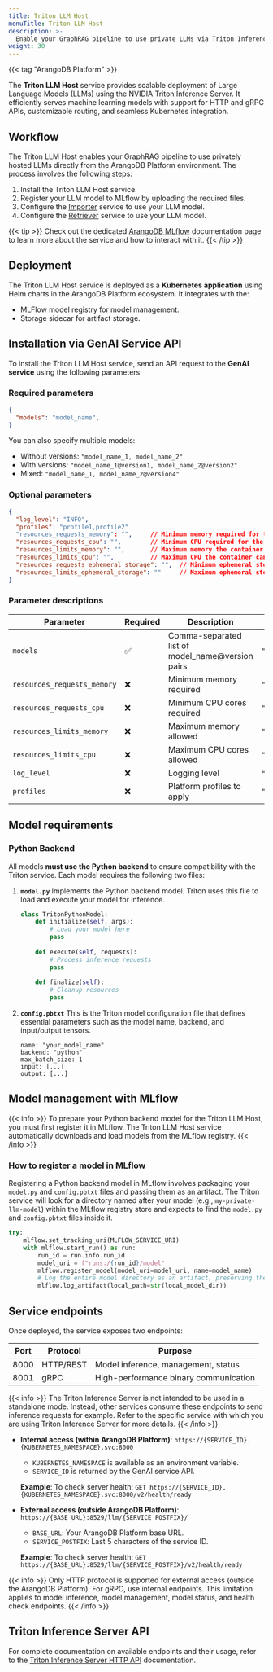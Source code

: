 ```yaml
---
title: Triton LLM Host
menuTitle: Triton LLM Host
description: >-
  Enable your GraphRAG pipeline to use private LLMs via Triton Inference Server 
weight: 30
---
```


{{< tag "ArangoDB Platform" >}}

The **Triton LLM Host** service provides scalable deployment of Large Language
Models (LLMs) using the NVIDIA Triton Inference Server. It efficiently serves
machine learning models with support for HTTP and gRPC APIs, customizable routing,
and seamless Kubernetes integration.

## Workflow

The Triton LLM Host enables your GraphRAG pipeline to use privately hosted
LLMs directly from the ArangoDB Platform environment. The process involves the
following steps:

1. Install the Triton LLM Host service.
2. Register your LLM model to MLflow by uploading the required files.
3. Configure the [Importer](importer.md#using-triton-inference-server-private-llm) service to use your LLM model.
4. Configure the [Retriever](retriever.md#using-triton-inference-server-private-llm) service to use your LLM model.

{{< tip >}}
Check out the dedicated [ArangoDB MLflow](mlflow.md) documentation page to learn
more about the service and how to interact with it.
{{< /tip >}}

## Deployment

The Triton LLM Host service is deployed as a **Kubernetes application** using Helm charts in
the ArangoDB Platform ecosystem. It integrates with the:
- MLFlow model registry for model management.
- Storage sidecar for artifact storage.

## Installation via GenAI Service API

To install the Triton LLM Host service, send an API request to the
**GenAI service** using the following parameters:

### Required parameters

```json
{
  "models": "model_name",
}
```
You can also specify multiple models:
- Without versions: `"model_name_1, model_name_2"`
- With versions: `"model_name_1@version1, model_name_2@version2"`
- Mixed: `"model_name_1, model_name_2@version4"`

### Optional parameters

```json
{
  "log_level": "INFO",
  "profiles": "profile1,profile2"
  "resources_requests_memory": "",     // Minimum memory required for the container
  "resources_requests_cpu": "",        // Minimum CPU required for the container
  "resources_limits_memory": "",       // Maximum memory the container can use
  "resources_limits_cpu": "",          // Maximum CPU the container can use
  "resources_requests_ephemeral_storage": "",  // Minimum ephemeral storage required for the container
  "resources_limits_ephemeral_storage": ""     // Maximum ephemeral storage the container can use
}
```

### Parameter descriptions

| Parameter | Required | Description | Example |
|-----------|----------|-------------|---------|
| `models` | ✅ | Comma-separated list of model_name@version pairs | `"mistral@1,t5@3"` |
| `resources_requests_memory` | ❌ | Minimum memory required | `"8Gi"` |
| `resources_requests_cpu` | ❌ | Minimum CPU cores required | `"2"` |
| `resources_limits_memory` | ❌ | Maximum memory allowed | `"16Gi"` |
| `resources_limits_cpu` | ❌ | Maximum CPU cores allowed | `"4"` |
| `log_level` | ❌ | Logging level | `"INFO"` (default) |
| `profiles` | ❌ | Platform profiles to apply | `"gpu,performance"` |

## Model requirements

### Python Backend

All models **must use the Python backend** to ensure compatibility with the
Triton service. Each model requires the following two files:

1. **`model.py`**
   Implements the Python backend model. Triton uses this file to load and 
   execute your model for inference.
   ```python
   class TritonPythonModel:
       def initialize(self, args):
           # Load your model here
           pass
       
       def execute(self, requests):
           # Process inference requests
           pass
           
       def finalize(self):
           # Cleanup resources
           pass
   ```

2. **`config.pbtxt`**
   This is the Triton model configuration file that defines essential parameters
   such as the model name, backend, and input/output tensors.
   ```
   name: "your_model_name"
   backend: "python"
   max_batch_size: 1
   input: [...]
   output: [...]
   ```

## Model management with MLflow

{{< info >}}
To prepare your Python backend model for the Triton LLM Host, you must first
register it in MLflow. The Triton LLM Host service automatically downloads
and load models from the MLflow registry.
{{< /info >}}

### How to register a model in MLflow

Registering a Python backend model in MLflow involves packaging your
`model.py` and `config.pbtxt` files and passing them as an artifact. The Triton
service will look for a directory named after your model (e.g., `my-private-llm-model`)
within the MLflow registry store and expects to find the `model.py` and `config.pbtxt`
files inside it.

```py
try:
    mlflow.set_tracking_uri(MLFLOW_SERVICE_URI)
    with mlflow.start_run() as run:
        run_id = run.info.run_id
        model_uri = f"runs:/{run_id}/model"
        mlflow.register_model(model_uri=model_uri, name=model_name)
        # Log the entire model directory as an artifact, preserving the Triton structure
        mlflow.log_artifact(local_path=str(local_model_dir))
```

## Service endpoints

Once deployed, the service exposes two endpoints:

| Port | Protocol | Purpose |
|------|----------|---------|
| 8000 | HTTP/REST | Model inference, management, status |
| 8001 | gRPC | High-performance binary communication |


{{< info >}}
The Triton Inference Server is not intended to be used in a standalone mode.
Instead, other services consume these endpoints to send inference
requests for example. Refer to the specific service with which you are using
Triton Inference Server for more details.
{{< /info >}}

- **Internal access (within ArangoDB Platform)**:
  `https://{SERVICE_ID}.{KUBERNETES_NAMESPACE}.svc:8000`
  - `KUBERNETES_NAMESPACE` is available as an environment variable.
  - `SERVICE_ID` is returned by the GenAI service API.

  **Example**:
  To check server health:
  `GET https://{SERVICE_ID}.{KUBERNETES_NAMESPACE}.svc:8000/v2/health/ready`

- **External access (outside ArangoDB Platform)**:
  `https://{BASE_URL}:8529/llm/{SERVICE_POSTFIX}/`
  - `BASE_URL`: Your ArangoDB Platform base URL.
  - `SERVICE_POSTFIX`: Last 5 characters of the service ID.

  **Example**:
  To check server health:
  `GET https://{BASE_URL}:8529/llm/{SERVICE_POSTFIX}/v2/health/ready`

{{< info >}}
Only HTTP protocol is supported for external access (outside the ArangoDB
Platform). For gRPC, use internal endpoints. This limitation applies to model
inference, model management, model status, and health check endpoints.
{{< /info >}}

## Triton Inference Server API

For complete documentation on available endpoints and their usage,
refer to the [Triton Inference Server HTTP API](https://docs.nvidia.com/deeplearning/triton-inference-server/archives/triton_inference_server_1120/triton-inference-server-guide/docs/http_grpc_api.htm) documentation.